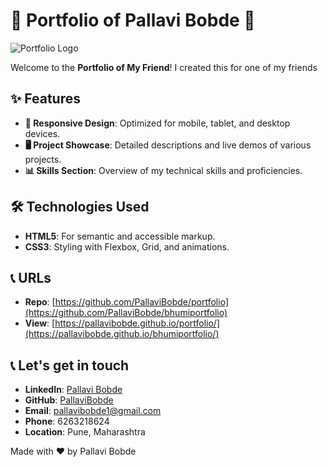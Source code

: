 # 🌟 Portfolio of Pallavi Bobde 💼

![Portfolio Logo](path/to/logo.png)

Welcome to the **Portfolio of My Friend**! I created this for one of my friends

## ✨ Features

- **📱 Responsive Design**: Optimized for mobile, tablet, and desktop devices.
- **🖥️ Project Showcase**: Detailed descriptions and live demos of various projects.
- **📊 Skills Section**: Overview of my technical skills and proficiencies.

## 🛠️ Technologies Used

- **HTML5**: For semantic and accessible markup.
- **CSS3**: Styling with Flexbox, Grid, and animations.

## 📞 URLs

- **Repo**: [https://github.com/PallaviBobde/portfolio](https://github.com/PallaviBobde/bhumiportfolio)
- **View**: [https://pallavibobde.github.io/portfolio/](https://pallavibobde.github.io/bhumiportfolio/)

## 📞 Let's get in touch

- **LinkedIn**: [Pallavi Bobde](https://www.linkedin.com/in/pallavi-bobde-35ba721b2)
- **GitHub**: [PallaviBobde](https://github.com/PallaviBobde)
- **Email**: [pallavibobde1@gmail.com](mailto:pallavibobde1@gmail.com)
- **Phone**: 6263218624
- **Location**: Pune, Maharashtra

Made with ❤️ by Pallavi Bobde
